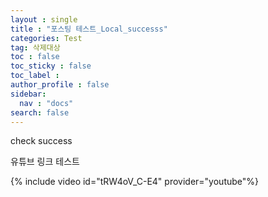 ```yaml
---
layout : single
title : "포스팅 테스트_Local_successs"
categories: Test
tag: 삭제대상
toc : false
toc_sticky : false
toc_label :
author_profile : false
sidebar:
  nav : "docs"
search: false
---
```

check success

유튜브 링크 테스트

{% include video id="tRW4oV_C-E4" provider="youtube"%}
